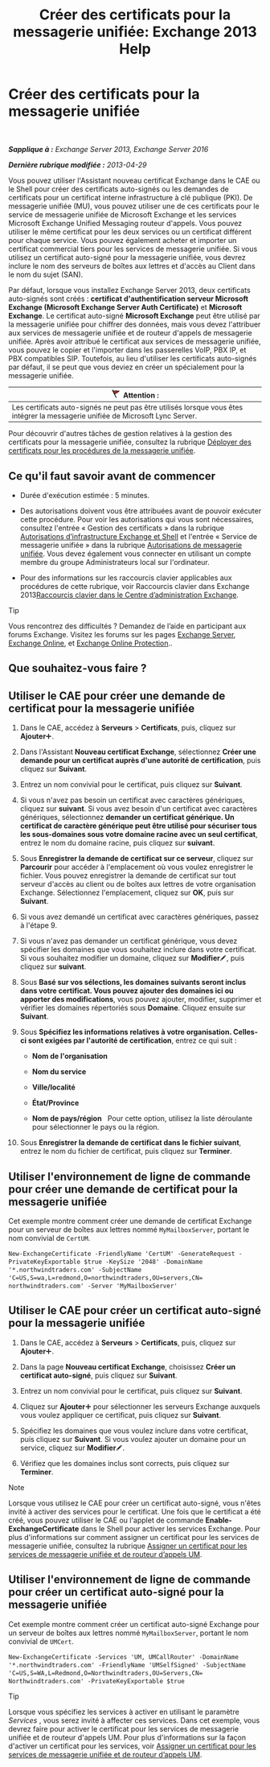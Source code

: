 ﻿---
title: 'Créer des certificats pour la messagerie unifiée: Exchange 2013 Help'
TOCTitle: Créer des certificats pour la messagerie unifiée
ms:assetid: 66807ee7-3d3f-482d-a3ac-d4e9baca3271
ms:mtpsurl: https://technet.microsoft.com/fr-fr/library/Dn205141(v=EXCHG.150)
ms:contentKeyID: 54652763
ms.date: 05/23/2018
mtps_version: v=EXCHG.150
ms.translationtype: MT
---

# Créer des certificats pour la messagerie unifiée

 

_**Sapplique à :** Exchange Server 2013, Exchange Server 2016_

_**Dernière rubrique modifiée :** 2013-04-29_

Vous pouvez utiliser l'Assistant nouveau certificat Exchange dans le CAE ou le Shell pour créer des certificats auto-signés ou les demandes de certificats pour un certificat interne infrastructure à clé publique (PKI). De messagerie unifiée (MU), vous pouvez utiliser une de ces certificats pour le service de messagerie unifiée de Microsoft Exchange et les services Microsoft Exchange Unified Messaging routeur d'appels. Vous pouvez utiliser le même certificat pour les deux services ou un certificat différent pour chaque service. Vous pouvez également acheter et importer un certificat commercial tiers pour les services de messagerie unifiée. Si vous utilisez un certificat auto-signé pour la messagerie unifiée, vous devrez inclure le nom des serveurs de boîtes aux lettres et d'accès au Client dans le nom du sujet (SAN).

Par défaut, lorsque vous installez Exchange Server 2013, deux certificats auto-signés sont créés : **certificat d'authentification serveur Microsoft Exchange (Microsoft Exchange Server Auth Certificate)** et **Microsoft Exchange**. Le certificat auto-signé **Microsoft Exchange** peut être utilisé par la messagerie unifiée pour chiffrer des données, mais vous devez l'attribuer aux services de messagerie unifiée et de routeur d'appels de messagerie unifiée. Après avoir attribué le certificat aux services de messagerie unifiée, vous pouvez le copier et l'importer dans les passerelles VoIP, PBX IP, et PBX compatibles SIP. Toutefois, au lieu d'utiliser les certificats auto-signés par défaut, il se peut que vous deviez en créer un spécialement pour la messagerie unifiée.

<table>
<thead>
<tr class="header">
<th><img src="images/JJ673034.Caution(EXCHG.150).gif" title="Attention" alt="Attention" />Attention :</th>
</tr>
</thead>
<tbody>
<tr class="odd">
<td>Les certificats auto-signés ne peut pas être utilisés lorsque vous êtes intégrer la messagerie unifiée de Microsoft Lync Server.</td>
</tr>
</tbody>
</table>


Pour découvrir d'autres tâches de gestion relatives à la gestion des certificats pour la messagerie unifiée, consultez la rubrique [Déployer des certificats pour les procédures de la messagerie unifiée](deploying-certificates-for-um-procedures-exchange-2013-help.md).

## Ce qu'il faut savoir avant de commencer

  - Durée d'exécution estimée : 5 minutes.

  - Des autorisations doivent vous être attribuées avant de pouvoir exécuter cette procédure. Pour voir les autorisations qui vous sont nécessaires, consultez l'entrée « Gestion des certificats » dans la rubrique [Autorisations d’infrastructure Exchange et Shell](exchange-and-shell-infrastructure-permissions-exchange-2013-help.md) et l'entrée « Service de messagerie unifiée » dans la rubrique [Autorisations de messagerie unifiée](unified-messaging-permissions-exchange-2013-help.md). Vous devez également vous connecter en utilisant un compte membre du groupe Administrateurs local sur l'ordinateur.

  - Pour des informations sur les raccourcis clavier applicables aux procédures de cette rubrique, voir Raccourcis clavier dans Exchange 2013[Raccourcis clavier dans le Centre d’administration Exchange](keyboard-shortcuts-in-the-exchange-admin-center-exchange-online-protection-help.md).

> [!TIP]
> Vous rencontrez des difficultés ? Demandez de l’aide en participant aux forums Exchange. Visitez les forums sur les pages <a href="https://go.microsoft.com/fwlink/p/?linkid=60612">Exchange Server</a>, <a href="https://go.microsoft.com/fwlink/p/?linkid=267542">Exchange Online</a>, et <a href="https://go.microsoft.com/fwlink/p/?linkid=285351">Exchange Online Protection</a>..


## Que souhaitez-vous faire ?

## Utiliser le CAE pour créer une demande de certificat pour la messagerie unifiée

1.  Dans le CAE, accédez à **Serveurs** \> **Certificats**, puis, cliquez sur **Ajouter**![Icône Ajouter](images/JJ218640.c1e75329-d6d7-4073-a27d-498590bbb558(EXCHG.150).gif "Icône Ajouter").

2.  Dans l'Assistant **Nouveau certificat Exchange**, sélectionnez **Créer une demande pour un certificat auprès d'une autorité de certification**, puis cliquez sur **Suivant**.

3.  Entrez un nom convivial pour le certificat, puis cliquez sur **Suivant**.

4.  Si vous n'avez pas besoin un certificat avec caractères génériques, cliquez sur **suivant**. Si vous avez besoin d'un certificat avec caractères génériques, sélectionnez **demander un certificat générique. Un certificat de caractère générique peut être utilisé pour sécuriser tous les sous-domaines sous votre domaine racine avec un seul certificat**, entrez le nom du domaine racine, puis cliquez sur **suivant**.

5.  Sous **Enregistrer la demande de certificat sur ce serveur**, cliquez sur **Parcourir** pour accéder à l'emplacement où vous voulez enregistrer le fichier. Vous pouvez enregistrer la demande de certificat sur tout serveur d'accès au client ou de boîtes aux lettres de votre organisation Exchange. Sélectionnez l'emplacement, cliquez sur **OK**, puis sur **Suivant**.

6.  Si vous avez demandé un certificat avec caractères génériques, passez à l'étape 9.

7.  Si vous n'avez pas demander un certificat générique, vous devez spécifier les domaines que vous souhaitez inclure dans votre certificat. Si vous souhaitez modifier un domaine, cliquez sur **Modifier**![Icône Modifier](images/Bb124582.6f53ccb2-1f13-4c02-bea0-30690e6ea71d(EXCHG.150).gif "Icône Modifier"), puis cliquez sur **suivant**.

8.  Sous **Basé sur vos sélections, les domaines suivants seront inclus dans votre certificat. Vous pouvez ajouter des domaines ici ou apporter des modifications**, vous pouvez ajouter, modifier, supprimer et vérifier les domaines répertoriés sous **Domaine**. Cliquez ensuite sur **Suivant**.

9.  Sous **Spécifiez les informations relatives à votre organisation. Celles-ci sont exigées par l'autorité de certification**, entrez ce qui suit :
    
      - **Nom de l'organisation**
    
      - **Nom du service**
    
      - **Ville/localité**
    
      - **État/Province**
    
      - **Nom de pays/région**   Pour cette option, utilisez la liste déroulante pour sélectionner le pays ou la région.

10. Sous **Enregistrer la demande de certificat dans le fichier suivant**, entrez le nom du fichier de certificat, puis cliquez sur **Terminer**.

## Utiliser l'environnement de ligne de commande pour créer une demande de certificat pour la messagerie unifiée

Cet exemple montre comment créer une demande de certificat Exchange pour un serveur de boîtes aux lettres nommé `MyMailboxServer`, portant le nom convivial de `CertUM`.

    New-ExchangeCertificate -FriendlyName 'CertUM' -GenerateRequest -PrivateKeyExportable $true -KeySize '2048' -DomainName '*.northwindtraders.com' -SubjectName 'C=US,S=wa,L=redmond,O=northwindtraders,OU=servers,CN= northwindtraders.com' -Server 'MyMailboxServer'

## Utiliser le CAE pour créer un certificat auto-signé pour la messagerie unifiée

1.  Dans le CAE, accédez à **Serveurs** \> **Certificats**, puis, cliquez sur **Ajouter**![Icône Ajouter](images/JJ218640.c1e75329-d6d7-4073-a27d-498590bbb558(EXCHG.150).gif "Icône Ajouter").

2.  Dans la page **Nouveau certificat Exchange**, choisissez **Créer un certificat auto-signé**, puis cliquez sur **Suivant**.

3.  Entrez un nom convivial pour le certificat, puis cliquez sur **Suivant**.

4.  Cliquez sur **Ajouter**![Icône Ajouter](images/JJ218640.c1e75329-d6d7-4073-a27d-498590bbb558(EXCHG.150).gif "Icône Ajouter") pour sélectionner les serveurs Exchange auxquels vous voulez appliquer ce certificat, puis cliquez sur **Suivant**.

5.  Spécifiez les domaines que vous voulez inclure dans votre certificat, puis cliquez sur **Suivant**. Si vous voulez ajouter un domaine pour un service, cliquez sur **Modifier**![Icône Modifier](images/Bb124582.6f53ccb2-1f13-4c02-bea0-30690e6ea71d(EXCHG.150).gif "Icône Modifier").

6.  Vérifiez que les domaines inclus sont corrects, puis cliquez sur **Terminer**.

> [!NOTE]
> Lorsque vous utilisez le CAE pour créer un certificat auto-signé, vous n'êtes invité à activer des services pour le certificat. Une fois que le certificat a été créé, vous pouvez utiliser le CAE ou l'applet de commande <strong>Enable-ExchangeCertificate</strong> dans le Shell pour activer les services Exchange. Pour plus d'informations sur comment assigner un certificat pour les services de messagerie unifiée, consultez la rubrique <a href="assign-a-certificate-to-the-um-and-um-call-router-services-exchange-2013-help.md">Assigner un certificat pour les services de messagerie unifiée et de routeur d’appels UM</a>.


## Utiliser l'environnement de ligne de commande pour créer un certificat auto-signé pour la messagerie unifiée

Cet exemple montre comment créer un certificat auto-signé Exchange pour un serveur de boîtes aux lettres nommé `MyMailboxServer`, portant le nom convivial de `UMCert`.

    New-ExchangeCertificate -Services 'UM, UMCallRouter' -DomainName '*.northwindtraders.com' -FriendlyName 'UMSelfSigned' -SubjectName 'C=US,S=WA,L=Redmond,O=Northwindtraders,OU=Servers,CN= Northwindtraders.com' -PrivateKeyExportable $true

> [!TIP]
> Lorsque vous spécifiez les services à activer en utilisant le paramètre <em>Services</em> , vous serez invité à affecter ces services. Dans cet exemple, vous devrez faire pour activer le certificat pour les services de messagerie unifiée et de routeur d'appels UM. Pour plus d'informations sur la façon d'activer un certificat pour les services, voir <a href="assign-a-certificate-to-the-um-and-um-call-router-services-exchange-2013-help.md">Assigner un certificat pour les services de messagerie unifiée et de routeur d’appels UM</a>.

